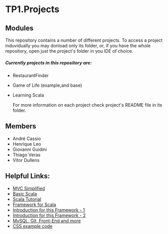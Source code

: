 # TP1.Projects

## Modules

   This repository contains a number of different projects. To access a project induvidually 
   you may donload only its folder, or, if you have the whole repository, open just the project's
   folder in you IDE of choice.
   
##### Currently projects in this repository are:
- RestaurantFinder 
- Game of Life (example,and base)
- Learning Scala

    For more information on each project check project's README file in its folder.
## Members
- André Cassio
- Henrique Leo
- Giovanni Guidini
- Thiago Veras
- Vitor Dullens

## Helpful Links:
- [MVC Simplified](https://tableless.com.br/mvc-afinal-e-o-que/)
- [Basic Scala](https://www.youtube.com/watch?v=DzFt0YkZo8M)
- [Scala Tutorial](https://www.scala-exercises.org/scala_tutorial/terms_and_types)
- [Framework for Scala](https://www.playframework.com/)
- [Introduction for this Framework - 1](https://www.youtube.com/watch?v=eNCerkVyQdc)
- [Introduction for this Framework - 2](https://www.youtube.com/watch?v=kXImTUlHwAo)
- [MySQL, Git, Front-End and more](https://thenewboston.com/videos.php)
- [CSS example code](https://codepen.io/origamid/pen/gxZwwK/)
